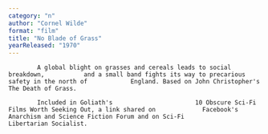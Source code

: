```yaml
---
category: "n"
author: "Cornel Wilde"
format: "film"
title: "No Blade of Grass"
yearReleased: "1970"
---
```

			A global blight on grasses and cereals leads to social breakdown, 			and a small band fights its way to precarious safety in the north of 			England. Based on John Christopher's The Death of Grass.
			 
			Included in Goliath's						10 Obscure Sci-Fi Films Worth Seeking Out, a link shared on 			Facebook's Anarchism and Science Fiction Forum and on Sci-Fi 			Libertarian Socialist.